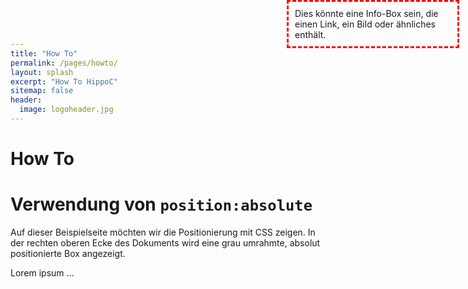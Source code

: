 ```yaml
---
title: "How To"
permalink: /pages/howto/
layout: splash
excerpt: "How To HippoC"
sitemap: false
header:
  image: logoheader.jpg
---
```


<style>
      main { 
        position: relative; 
     }
      #info-box {
	border: 3px dashed #F00;
	padding: 10px;
        position: absolute;
        right: 1em;
        top: 0;
        width: 250px;
     }

    </style>

<h1>How To</h1>

<h1>Verwendung von <code>position:absolute</code></h1>
      
  <p>Auf dieser Beispielseite möchten wir die Positionierung mit CSS zeigen.
  In der rechten oberen Ecke des Dokuments wird eine grau umrahmte, absolut positionierte Box angezeigt.</p>
      <p>Lorem ipsum … </p>
      <div id="info-box">
        Dies könnte eine Info-Box sein, die einen Link, ein Bild oder ähnliches enthält. 
      </div>
   
